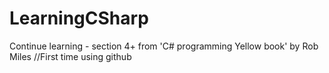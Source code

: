 # LearningCSharp
Continue learning - section 4+ from 'C# programming Yellow book' by Rob Miles //First time using github
